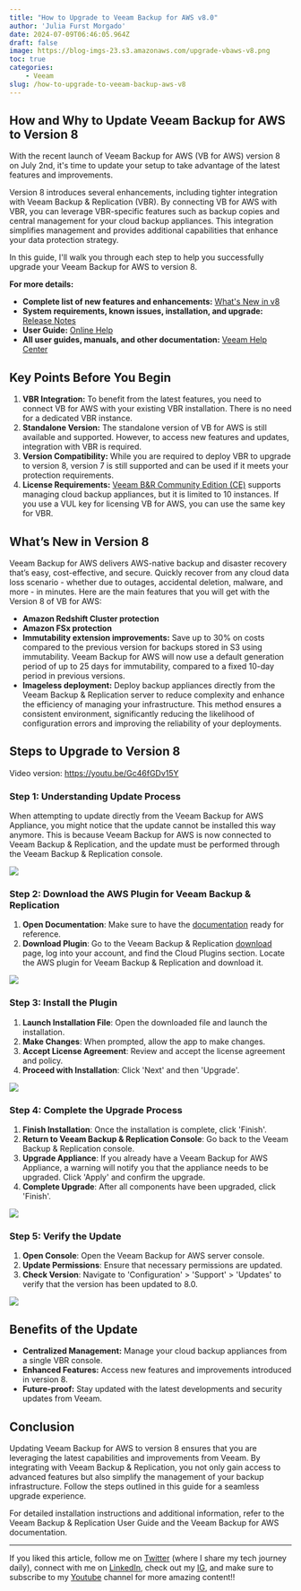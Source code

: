 ```yaml
---
title: "How to Upgrade to Veeam Backup for AWS v8.0"
author: 'Julia Furst Morgado'
date: 2024-07-09T06:46:05.964Z
draft: false
image: https://blog-imgs-23.s3.amazonaws.com/upgrade-vbaws-v8.png
toc: true
categories: 
    - Veeam
slug: /how-to-upgrade-to-veeam-backup-aws-v8
---
```


## How and Why to Update Veeam Backup for AWS to Version 8

With the recent launch of Veeam Backup for AWS (VB for AWS) version 8 on July 2nd, it's time to update your setup to take advantage of the latest features and improvements. 

Version 8 introduces several enhancements, including tighter integration with Veeam Backup & Replication (VBR). By connecting VB for AWS with VBR, you can leverage VBR-specific features such as backup copies and central management for your cloud backup appliances. This integration simplifies management and provides additional capabilities that enhance your data protection strategy.

In this guide, I'll walk you through each step to help you successfully upgrade your Veeam Backup for AWS to version 8.

**For more details:**
- **Complete list of new features and enhancements:** [What's New in v8](https://www.veeam.com/whats-new-v8)
- **System requirements, known issues, installation, and upgrade:** [Release Notes](https://www.veeam.com/release-notes-v8)
- **User Guide:** [Online Help](https://helpcenter.veeam.com/docs/backup/vba/introduction.html)
- **All user guides, manuals, and other documentation:** [Veeam Help Center](https://www.veeam.com/documentation-guides-datasheets.html)

## Key Points Before You Begin

1. **VBR Integration:** To benefit from the latest features, you need to connect VB for AWS with your existing VBR installation. There is no need for a dedicated VBR instance.
2. **Standalone Version:** The standalone version of VB for AWS is still available and supported. However, to access new features and updates, integration with VBR is required.
3. **Version Compatibility:** While you are required to deploy VBR to upgrade to version 8, version 7 is still supported and can be used if it meets your protection requirements.
4. **License Requirements:** [Veeam B&R Community Edition (CE)](https://www.veeam.com/products/free/backup-recovery.html) supports managing cloud backup appliances, but it is limited to 10 instances. If you use a VUL key for licensing VB for AWS, you can use the same key for VBR.

## What’s New in Version 8

Veeam Backup for AWS delivers AWS-native backup and disaster recovery that’s easy, cost-effective, and secure. Quickly recover from any cloud data loss scenario - whether due to outages, accidental deletion, malware, and more - in minutes. Here are the main features that you will get with the Version 8 of VB for AWS:

- **Amazon Redshift Cluster protection**
- **Amazon FSx protection**
- **Immutability extension improvements:** Save up to 30% on costs compared to the previous version for backups stored in S3 using immutability. Veeam Backup for AWS will now use a default generation period of up to 25 days for immutability, compared to a fixed 10-day period in previous versions.
- **Imageless deployment:** Deploy backup appliances directly from the Veeam Backup & Replication server to reduce complexity and enhance the efficiency of managing your infrastructure. This method ensures a consistent environment, significantly reducing the likelihood of configuration errors and improving the reliability of your deployments.

## Steps to Upgrade to Version 8

Video version: https://youtu.be/Gc46fGDv15Y

### Step 1: Understanding Update Process

When attempting to update directly from the Veeam Backup for AWS Appliance, you might notice that the update cannot be installed this way anymore. This is because Veeam Backup for AWS is now connected to Veeam Backup & Replication, and the update must be performed through the Veeam Backup & Replication console.

![](https://blog-imgs-23.s3.amazonaws.com/vbaws-v7-error-update.png)

### Step 2: Download the AWS Plugin for Veeam Backup & Replication

1. **Open Documentation**: Make sure to have the [documentation](https://helpcenter.veeam.com/docs/vbaws/guide/upgrading_appliances.html?ver=80) ready for reference.
2. **Download Plugin**: Go to the Veeam Backup & Replication [download](https://login.veeam.com/realms/veeamsso/protocol/openid-connect/auth?client_id=veeam-com&response_type=code&redirect_uri=https%3A%2F%2Fwww.veeam.com%2Foauth&scope=profile&state=0f28367ead8e4abed92be2c653d6e983) page, log into your account, and find the Cloud Plugins section. Locate the AWS plugin for Veeam Backup & Replication and download it.

![](https://blog-imgs-23.s3.amazonaws.com/vbaws-cloud-plugin-page.png)

### Step 3: Install the Plugin

1. **Launch Installation File**: Open the downloaded file and launch the installation.
2. **Make Changes**: When prompted, allow the app to make changes.
3. **Accept License Agreement**: Review and accept the license agreement and policy.
4. **Proceed with Installation**: Click 'Next' and then 'Upgrade'.

![](https://blog-imgs-23.s3.amazonaws.com/upgrade-screen-vbaws-plugin.png)

### Step 4: Complete the Upgrade Process

1. **Finish Installation**: Once the installation is complete, click 'Finish'.
2. **Return to Veeam Backup & Replication Console**: Go back to the Veeam Backup & Replication console.
3. **Upgrade Appliance**: If you already have a Veeam Backup for AWS Appliance, a warning will notify you that the appliance needs to be upgraded. Click 'Apply' and confirm the upgrade.
4. **Complete Upgrade**: After all components have been upgraded, click 'Finish'.

![](https://blog-imgs-23.s3.amazonaws.com/vbr-upgrade-vbaws-appliance.png)

### Step 5: Verify the Update

1. **Open Console**: Open the Veeam Backup for AWS server console.
2. **Update Permissions**: Ensure that necessary permissions are updated.
3. **Check Version**: Navigate to 'Configuration' > 'Support' > 'Updates' to verify that the version has been updated to 8.0.

![](https://blog-imgs-23.s3.amazonaws.com/vbaws-updater-v8.png)

## Benefits of the Update

- **Centralized Management:** Manage your cloud backup appliances from a single VBR console.
- **Enhanced Features:** Access new features and improvements introduced in version 8.
- **Future-proof:** Stay updated with the latest developments and security updates from Veeam.

## Conclusion

Updating Veeam Backup for AWS to version 8 ensures that you are leveraging the latest capabilities and improvements from Veeam. By integrating with Veeam Backup & Replication, you not only gain access to advanced features but also simplify the management of your backup infrastructure. Follow the steps outlined in this guide for a seamless upgrade experience. 

For detailed installation instructions and additional information, refer to the Veeam Backup & Replication User Guide and the Veeam Backup for AWS documentation.

***

If you liked this article, follow me on [Twitter](https://twitter.com/juliafmorgado) (where I share my tech journey daily), connect with me on [LinkedIn](https://www.linkedin.com/in/juliafmorgado/), check out my [IG](https://www.instagram.com/juliafmorgado/), and make sure to subscribe to my [Youtube](https://www.youtube.com/c/JuliaFMorgado) channel for more amazing content!!
